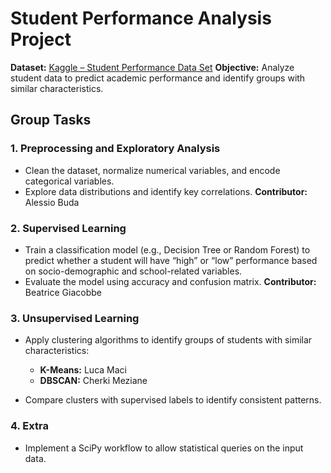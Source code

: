# Student Performance Analysis Project

**Dataset:** [Kaggle – Student Performance Data Set](https://www.kaggle.com/datasets/spscientist/students-performance-in-exams)
**Objective:** Analyze student data to predict academic performance and identify groups with similar characteristics.

## Group Tasks

### 1. Preprocessing and Exploratory Analysis

* Clean the dataset, normalize numerical variables, and encode categorical variables.
* Explore data distributions and identify key correlations.
  **Contributor:** Alessio Buda

### 2. Supervised Learning

* Train a classification model (e.g., Decision Tree or Random Forest) to predict whether a student will have “high” or “low” performance based on socio-demographic and school-related variables.
* Evaluate the model using accuracy and confusion matrix.
  **Contributor:** Beatrice Giacobbe

### 3. Unsupervised Learning

* Apply clustering algorithms to identify groups of students with similar characteristics:

  * **K-Means:** Luca Maci
  * **DBSCAN:** Cherki Meziane
* Compare clusters with supervised labels to identify consistent patterns.

### 4. Extra

* Implement a SciPy workflow to allow statistical queries on the input data.


